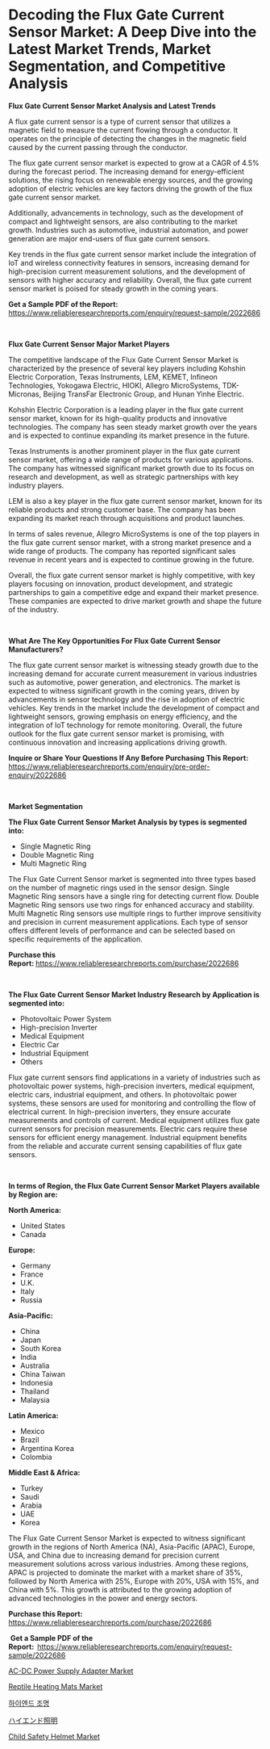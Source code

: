 <p><h1>Decoding the Flux Gate Current Sensor Market: A Deep Dive into the Latest Market Trends, Market Segmentation, and Competitive Analysis</h1></p><p><strong>Flux Gate Current Sensor Market Analysis and Latest Trends</strong></p>
<p><p>A flux gate current sensor is a type of current sensor that utilizes a magnetic field to measure the current flowing through a conductor. It operates on the principle of detecting the changes in the magnetic field caused by the current passing through the conductor.</p><p>The flux gate current sensor market is expected to grow at a CAGR of 4.5% during the forecast period. The increasing demand for energy-efficient solutions, the rising focus on renewable energy sources, and the growing adoption of electric vehicles are key factors driving the growth of the flux gate current sensor market.</p><p>Additionally, advancements in technology, such as the development of compact and lightweight sensors, are also contributing to the market growth. Industries such as automotive, industrial automation, and power generation are major end-users of flux gate current sensors.</p><p>Key trends in the flux gate current sensor market include the integration of IoT and wireless connectivity features in sensors, increasing demand for high-precision current measurement solutions, and the development of sensors with higher accuracy and reliability. Overall, the flux gate current sensor market is poised for steady growth in the coming years.</p></p>
<p><strong>Get a Sample PDF of the Report:&nbsp;</strong> <a href="https://www.reliableresearchreports.com/enquiry/request-sample/2022686">https://www.reliableresearchreports.com/enquiry/request-sample/2022686</a></p>
<p>&nbsp;</p>
<p><strong>Flux Gate Current Sensor Major Market Players</strong></p>
<p><p>The competitive landscape of the Flux Gate Current Sensor Market is characterized by the presence of several key players including Kohshin Electric Corporation, Texas Instruments, LEM, KEMET, Infineon Technologies, Yokogawa Electric, HIOKI, Allegro MicroSystems, TDK-Micronas, Beijing TransFar Electronic Group, and Hunan Yinhe Electric.</p><p>Kohshin Electric Corporation is a leading player in the flux gate current sensor market, known for its high-quality products and innovative technologies. The company has seen steady market growth over the years and is expected to continue expanding its market presence in the future.</p><p>Texas Instruments is another prominent player in the flux gate current sensor market, offering a wide range of products for various applications. The company has witnessed significant market growth due to its focus on research and development, as well as strategic partnerships with key industry players.</p><p>LEM is also a key player in the flux gate current sensor market, known for its reliable products and strong customer base. The company has been expanding its market reach through acquisitions and product launches.</p><p>In terms of sales revenue, Allegro MicroSystems is one of the top players in the flux gate current sensor market, with a strong market presence and a wide range of products. The company has reported significant sales revenue in recent years and is expected to continue growing in the future.</p><p>Overall, the flux gate current sensor market is highly competitive, with key players focusing on innovation, product development, and strategic partnerships to gain a competitive edge and expand their market presence. These companies are expected to drive market growth and shape the future of the industry.</p></p>
<p>&nbsp;</p>
<p><strong>What Are The Key Opportunities For Flux Gate Current Sensor Manufacturers?</strong></p>
<p><p>The flux gate current sensor market is witnessing steady growth due to the increasing demand for accurate current measurement in various industries such as automotive, power generation, and electronics. The market is expected to witness significant growth in the coming years, driven by advancements in sensor technology and the rise in adoption of electric vehicles. Key trends in the market include the development of compact and lightweight sensors, growing emphasis on energy efficiency, and the integration of IoT technology for remote monitoring. Overall, the future outlook for the flux gate current sensor market is promising, with continuous innovation and increasing applications driving growth.</p></p>
<p><strong>Inquire or Share Your Questions If Any Before Purchasing This Report:</strong> <a href="https://www.reliableresearchreports.com/enquiry/pre-order-enquiry/2022686">https://www.reliableresearchreports.com/enquiry/pre-order-enquiry/2022686</a></p>
<p>&nbsp;</p>
<p><strong>Market Segmentation</strong></p>
<p><strong>The Flux Gate Current Sensor Market Analysis by types is segmented into:</strong></p>
<p><ul><li>Single Magnetic Ring</li><li>Double Magnetic Ring</li><li>Multi Magnetic Ring</li></ul></p>
<p><p>The Flux Gate Current Sensor market is segmented into three types based on the number of magnetic rings used in the sensor design. Single Magnetic Ring sensors have a single ring for detecting current flow. Double Magnetic Ring sensors use two rings for enhanced accuracy and stability. Multi Magnetic Ring sensors use multiple rings to further improve sensitivity and precision in current measurement applications. Each type of sensor offers different levels of performance and can be selected based on specific requirements of the application.</p></p>
<p><strong>Purchase this Report:&nbsp;</strong><a href="https://www.reliableresearchreports.com/purchase/2022686">https://www.reliableresearchreports.com/purchase/2022686</a></p>
<p>&nbsp;</p>
<p><strong>The Flux Gate Current Sensor Market Industry Research by Application is segmented into:</strong></p>
<p><ul><li>Photovoltaic Power System</li><li>High-precision Inverter</li><li>Medical Equipment</li><li>Electric Car</li><li>Industrial Equipment</li><li>Others</li></ul></p>
<p><p>Flux gate current sensors find applications in a variety of industries such as photovoltaic power systems, high-precision inverters, medical equipment, electric cars, industrial equipment, and others. In photovoltaic power systems, these sensors are used for monitoring and controlling the flow of electrical current. In high-precision inverters, they ensure accurate measurements and controls of current. Medical equipment utilizes flux gate current sensors for precision measurements. Electric cars require these sensors for efficient energy management. Industrial equipment benefits from the reliable and accurate current sensing capabilities of flux gate sensors.</p></p>
<p>&nbsp;</p>
<p><strong>In terms of Region, the Flux Gate Current Sensor Market Players available by Region are:</strong></p>
<p>
    <p> <strong> North America: </strong>
        <ul>
            <li>United States</li>
            <li>Canada</li>
        </ul>
        </p> 
    <p> <strong> Europe: </strong>
        <ul>
            <li>Germany</li>
            <li>France</li>
            <li>U.K.</li>
            <li>Italy</li>
            <li>Russia</li>
        </ul>
        </p> 
    <p> <strong> Asia-Pacific: </strong>
        <ul>
            <li>China</li>
            <li>Japan</li>
            <li>South Korea</li>
            <li>India</li>
            <li>Australia</li>
            <li>China Taiwan</li>
            <li>Indonesia</li>
            <li>Thailand</li>
            <li>Malaysia</li>
        </ul>
        </p> 
    <p> <strong> Latin America: </strong>
        <ul>
            <li>Mexico</li>
            <li>Brazil</li>
            <li>Argentina Korea</li>
            <li>Colombia</li>
        </ul>
        </p> 
    <p> <strong> Middle East & Africa: </strong>
        <ul>
            <li>Turkey</li>
            <li>Saudi</li>
            <li>Arabia</li>
            <li>UAE</li>
            <li>Korea</li>
        </ul>
    </p>
    </p>
<p><p>The Flux Gate Current Sensor Market is expected to witness significant growth in the regions of North America (NA), Asia-Pacific (APAC), Europe, USA, and China due to increasing demand for precision current measurement solutions across various industries. Among these regions, APAC is projected to dominate the market with a market share of 35%, followed by North America with 25%, Europe with 20%, USA with 15%, and China with 5%. This growth is attributed to the growing adoption of advanced technologies in the power and energy sectors.</p></p>
<p><strong>Purchase this Report: </strong><a href="https://www.reliableresearchreports.com/purchase/2022686">https://www.reliableresearchreports.com/purchase/2022686</a></p>
<p>&nbsp;<strong>Get a Sample PDF of the Report:&nbsp;&nbsp;</strong><a href="https://www.reliableresearchreports.com/enquiry/request-sample/2022686">https://www.reliableresearchreports.com/enquiry/request-sample/2022686</a></p>
<p><strong></strong></p>
<p><p><a href="https://view.publitas.com/reportprime-1/decoding-the-ac-dc-power-supply-adapter-market-a-deep-dive-into-the-latest-market-trends-market-segmentation-and-competitive-analysis/">AC-DC Power Supply Adapter Market</a></p><p><a href="https://github.com/nancykennedykellievqfqt2/Market-Research-Report-List-1/blob/main/reptile-heating-mats-market.md">Reptile Heating Mats Market</a></p><p><a href="https://medium.com/@ar-medical/%EA%B3%A0%EA%B8%89-%EC%A1%B0%EB%AA%85-%EC%8B%9C%EC%9E%A5-%ED%86%B5%EC%B0%B0-%EC%8B%9C%EC%9E%A5-%EB%8F%99%ED%96%A5-%EC%84%B1%EC%9E%A5-2024%EB%85%84%EB%B6%80%ED%84%B0-2031%EB%85%84%EA%B9%8C%EC%A7%80-%EC%98%88%EC%B8%A1%EB%90%9C-%EA%B2%83-8261f5c0f6cc">하이엔드 조명</a></p><p><a href="https://medium.com/@cheryledianeweber9eti23wjw9/%E3%83%8F%E3%82%A4%E3%82%A8%E3%83%B3%E3%83%89%E7%85%A7%E6%98%8E%E5%B8%82%E5%A0%B4-%E7%A8%AE%E9%A1%9E-%E7%94%A8%E9%80%94-%E5%9C%B0%E7%90%86%E3%81%AB%E3%82%88%E3%82%8B%E5%8C%85%E6%8B%AC%E7%9A%84%E3%81%AA%E8%A9%95%E4%BE%A1-d4eb8ca92ff3">ハイエンド照明</a></p><p><a href="https://view.publitas.com/reportprime-1/child-safety-helmet-market-size-global-industry-overview-market-segmentation-and-forecast-2024-to-2031/">Child Safety Helmet Market</a></p></p>
